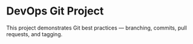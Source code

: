 # DevOps Git Project

This project demonstrates Git best practices — branching, commits, pull requests, and tagging.
